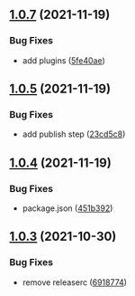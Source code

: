 ## [1.0.7](https://github.com/hgdata/semantic-release-config/compare/v1.0.6...v1.0.7) (2021-11-19)


### Bug Fixes

* add plugins ([5fe40ae](https://github.com/hgdata/semantic-release-config/commit/5fe40ae4be4e33a49e45dccf7097fc98d451b169))

## [1.0.5](https://github.com/hgdata/semantic-release-config/compare/v1.0.4...v1.0.5) (2021-11-19)


### Bug Fixes

* add publish step ([23cd5c8](https://github.com/hgdata/semantic-release-config/commit/23cd5c8ea4da54249519891004410b9a0f6df122))

## [1.0.4](https://github.com/hgdata/semantic-release-config/compare/v1.0.3...v1.0.4) (2021-11-19)


### Bug Fixes

* package.json ([451b392](https://github.com/hgdata/semantic-release-config/commit/451b39257dd9b8afde1ba310c37ca56d88c907ef))

## [1.0.3](https://github.com/hginsights/semantic-release-config/compare/v1.0.2...v1.0.3) (2021-10-30)


### Bug Fixes

* remove releaserc ([6918774](https://github.com/hginsights/semantic-release-config/commit/69187746afd7d15621ddf3462b702943f80c965d))
